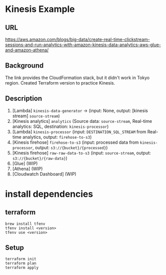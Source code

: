 # Kinesis Example

## URL

https://aws.amazon.com/blogs/big-data/create-real-time-clickstream-sessions-and-run-analytics-with-amazon-kinesis-data-analytics-aws-glue-and-amazon-athena/

## Background

The link provides the CloudFormation stack, but it didn't work in Tokyo region. Created Terraform version to practice Kinesis.

## Description

1. [Lambda] `kinesis-data-generator` -> (input: None, output: [kinesis stream] `source-stream`)
2. [Kinesis analytics] `analytics` (Source data: `source-stream`, Real-time analytics: SQL, destination: `kinesis-processor`)
4. [Lambda] `kinesis-processor` (input: `DESTINATION_SQL_STREAM` from Real-time analytics, output: `firehose-to-s3`)
5. [Kinesis firehose] `firehose-to-s3` (input: processed data from `kinesis-processor`, output: `s3://{bucket}/{processed}`)
6. [Kinesis firehose] `raw-raw-data-to-s3` (input: `source-stream`, output: `s3://{bucket}/{raw-data}`)
7. [Glue] (WIP)
8. [Athena] (WIP)
9. [Cloudwatch Dashboard] (WIP)

# install dependencies

## terraform

```
brew install tfenv
tfenv install <version>
tfenv use <version>
```

## Setup

```
terraform init
terraform plan
terraform apply
```



